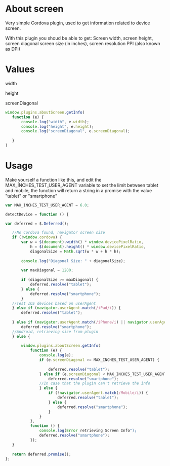 About screen
============

Very simple Cordova plugin, used to get information related to device screen.

With this plugin you shoud be able to get:
  Screen width,
  screen height,
  screen diagonal screen size (in inches),
  screen resolution PPI (also known as DPI)
  
 Values
 ===
 width
 
 height
 
 screenDiagonal
 
 ```javascript
 window.plugins.aboutScreen.getInfo(
    function (e) {
        console.log("width", e.width);
        console.log("height", e.height);
        console.log("screenDiagonal", e.screenDiagonal);
        
    }
 )
```
 
 Usage
 =====
 Make yourself a function like this, and edit the MAX_INCHES_TEST_USER_AGENT variable to set the limit between tablet and mobile, the function will return a string in a promise with the value "tablet" or "smartphone" 
 ```javascript
 var MAX_INCHES_TEST_USER_AGENT = 6.0;
 
 detectDevice = function () {

var deferred = $.Deferred();

    //No cordova found, navigator screen size
    if (!window.cordova) {
        var w = $(document).width() * window.devicePixelRatio,
            h = $(document).height() * window.devicePixelRatio,
            diagonalSize = Math.sqrt(w * w + h * h);
    
        console.log("Diagonal Size: " + diagonalSize);
    
        var maxDiagonal = 1280;
    
        if (diagonalSize >= maxDiagonal) {
            deferred.resolve("tablet");
        } else {
            deferred.resolve("smartphone");
        }
    //Test IOS devices based on userAgent    
    } else if (navigator.userAgent.match(/iPad/i)) {
        deferred.resolve("tablet");
    
    } else if (navigator.userAgent.match(/iPhone/i) || navigator.userAgent.match(/iPod/i)) {
        deferred.resolve("smartphone");
    //Android, retrieving size from plugin
    } else {
    
        window.plugins.aboutScreen.getInfo(
            function (e) {
                console.log(e);
                if (e.screenDiagonal >= MAX_INCHES_TEST_USER_AGENT) {
    
                    deferred.resolve("tablet");
                } else if (e.screenDiagonal < MAX_INCHES_TEST_USER_AGENT) {
                    deferred.resolve("smartphone");
                //In case that the plugin can't retrieve the info     
                } else {
                    if (!navigator.userAgent.match(/Mobile/i)) {
                        deferred.resolve("tablet");
                    } else {
                        deferred.resolve("smartphone");
                    }
                }
            },
            function () {
                console.log(Error retrieving Screen Info");
                deferred.resolve("smartphone");
            });
    }
    
    return deferred.promise();
};
